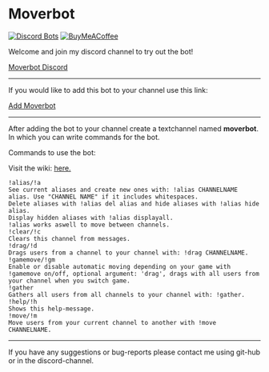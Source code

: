 # Moverbot
[![Discord Bots](https://discordbots.org/api/widget/status/449878054203031562.svg?noavatar=true)](https://discordbots.org/bot/449878054203031562)
[![BuyMeACoffee](https://img.shields.io/badge/BuyMeACoffee-Donate-ff813f.svg?logo=CoffeeScript&style=flat-square)](https://www.buymeacoffee.com/Moverbot)

Welcome and join my discord channel to try out the bot!

[Moverbot Discord](https://discord.gg/nqwS7GD)

---

If you would like to add this bot to your channel use this link:

<a href="https://discordapp.com/oauth2/authorize?client_id=449878054203031562&scope=bot&permissions=16870400" target="_blank">Add Moverbot</a>

---

After adding the bot to your channel create a textchannel named **moverbot**.\
In which you can write commands for the bot.

Commands to use the bot:

Visit the wiki: [here.](https://github.com/Qwiko/Moverbot/wiki)

```text
!alias/!a
See current aliases and create new ones with: !alias CHANNELNAME alias. Use "CHANNEL NAME" if it includes whitespaces.
Delete aliases with !alias del alias and hide aliases with !alias hide alias.
Display hidden aliases with !alias displayall.
!alias works aswell to move between channels.
!clear/!c
Clears this channel from messages.
!drag/!d
Drags users from a channel to your channel with: !drag CHANNELNAME.
!gamemove/!gm
Enable or disable automatic moving depending on your game with !gamemove on/off, optional argument: 'drag', drags with all users from your channel when you switch game.
!gather
Gathers all users from all channels to your channel with: !gather.
!help/!h
Shows this help-message.
!move/!m
Move users from your current channel to another with !move CHANNELNAME.
```

---

If you have any suggestions or bug-reports please contact me using git-hub or in the discord-channel.

